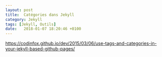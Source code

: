 ```yaml
---
layout: post
title:  Catégories dans Jekyll
category: Jekyll
tags: [Jekyll, Outils]
date:   2018-01-07 18:20:46 +0100
---
```


<https://codinfox.github.io/dev/2015/03/06/use-tags-and-categories-in-your-jekyll-based-github-pages/>
